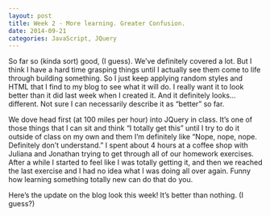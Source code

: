 ```yaml
---
layout: post
title: Week 2 - More learning. Greater Confusion. 
date: 2014-09-21
categories: JavaScript, JQuery
---
```


So far so (kinda sort) good, (I guess). We’ve definitely covered a lot. But I think I have a hard time grasping things until I actually see them come to life through building something. So I just keep applying random styles and HTML that I find to my blog to see what it will do. I really want it to look better than it did last week when I created it. And it definitely looks…different. Not sure I can necessarily describe it as “better” so far.

We dove head first (at 100 miles per hour) into JQuery in class. It’s one of those things that I can sit and think “I totally get this” until I try to do it outside of class on my own and them I’m definitely like “Nope, nope, nope. Definitely don’t understand.” I spent about 4 hours at a coffee shop with Juliana and Jonathan trying to get through all of our homework exercises. After a while I started to feel like I was totally getting it, and then we reached the last exercise and I had no idea what I was doing all over again. Funny how learning something totally new can do that do you. 

Here’s the update on the blog look this week! It’s better than nothing. (I guess?)
